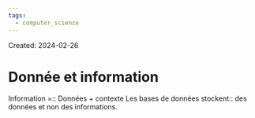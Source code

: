 ```yaml
---
tags:
  - computer_science
---
```

Created: 2024-02-26

# Donnée et information

Information =:: Données + contexte
Les bases de données stockent:: des données et non des informations.